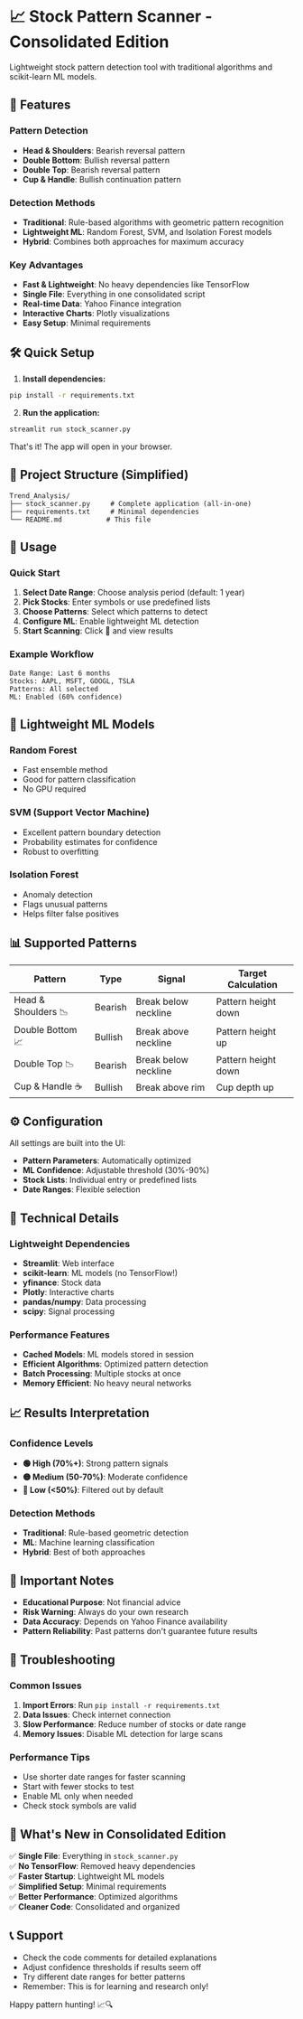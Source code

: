 # 📈 Stock Pattern Scanner - Consolidated Edition

Lightweight stock pattern detection tool with traditional algorithms and scikit-learn ML models.

## 🚀 Features

### Pattern Detection
- **Head & Shoulders**: Bearish reversal pattern
- **Double Bottom**: Bullish reversal pattern  
- **Double Top**: Bearish reversal pattern
- **Cup & Handle**: Bullish continuation pattern

### Detection Methods
- **Traditional**: Rule-based algorithms with geometric pattern recognition
- **Lightweight ML**: Random Forest, SVM, and Isolation Forest models
- **Hybrid**: Combines both approaches for maximum accuracy

### Key Advantages
- **Fast & Lightweight**: No heavy dependencies like TensorFlow
- **Single File**: Everything in one consolidated script
- **Real-time Data**: Yahoo Finance integration
- **Interactive Charts**: Plotly visualizations
- **Easy Setup**: Minimal requirements

## 🛠️ Quick Setup

1. **Install dependencies:**
```bash
pip install -r requirements.txt
```

2. **Run the application:**
```bash
streamlit run stock_scanner.py
```

That's it! The app will open in your browser.

## 📁 Project Structure (Simplified)

```
Trend_Analysis/
├── stock_scanner.py     # Complete application (all-in-one)
├── requirements.txt     # Minimal dependencies
└── README.md           # This file
```

## 🎯 Usage

### Quick Start
1. **Select Date Range**: Choose analysis period (default: 1 year)
2. **Pick Stocks**: Enter symbols or use predefined lists
3. **Choose Patterns**: Select which patterns to detect
4. **Configure ML**: Enable lightweight ML detection
5. **Start Scanning**: Click 🚀 and view results

### Example Workflow
```
Date Range: Last 6 months
Stocks: AAPL, MSFT, GOOGL, TSLA
Patterns: All selected
ML: Enabled (60% confidence)
```

## 🤖 Lightweight ML Models

### Random Forest
- Fast ensemble method
- Good for pattern classification
- No GPU required

### SVM (Support Vector Machine)
- Excellent pattern boundary detection
- Probability estimates for confidence
- Robust to overfitting

### Isolation Forest
- Anomaly detection
- Flags unusual patterns
- Helps filter false positives

## 📊 Supported Patterns

| Pattern | Type | Signal | Target Calculation |
|---------|------|--------|-------------------|
| Head & Shoulders 📉 | Bearish | Break below neckline | Pattern height down |
| Double Bottom 📈 | Bullish | Break above neckline | Pattern height up |
| Double Top 📉 | Bearish | Break below neckline | Pattern height down |
| Cup & Handle ☕ | Bullish | Break above rim | Cup depth up |

## ⚙️ Configuration

All settings are built into the UI:
- **Pattern Parameters**: Automatically optimized
- **ML Confidence**: Adjustable threshold (30%-90%)
- **Stock Lists**: Individual entry or predefined lists
- **Date Ranges**: Flexible selection

## 🔧 Technical Details

### Lightweight Dependencies
- **Streamlit**: Web interface
- **scikit-learn**: ML models (no TensorFlow!)
- **yfinance**: Stock data
- **Plotly**: Interactive charts
- **pandas/numpy**: Data processing
- **scipy**: Signal processing

### Performance Features
- **Cached Models**: ML models stored in session
- **Efficient Algorithms**: Optimized pattern detection
- **Batch Processing**: Multiple stocks at once
- **Memory Efficient**: No heavy neural networks

## 📈 Results Interpretation

### Confidence Levels
- **🟢 High (70%+)**: Strong pattern signals
- **🟡 Medium (50-70%)**: Moderate confidence
- **🔴 Low (<50%)**: Filtered out by default

### Detection Methods
- **Traditional**: Rule-based geometric detection
- **ML**: Machine learning classification
- **Hybrid**: Best of both approaches

## 🚨 Important Notes

- **Educational Purpose**: Not financial advice
- **Risk Warning**: Always do your own research
- **Data Accuracy**: Depends on Yahoo Finance availability
- **Pattern Reliability**: Past patterns don't guarantee future results

## 🔧 Troubleshooting

### Common Issues
1. **Import Errors**: Run `pip install -r requirements.txt`
2. **Data Issues**: Check internet connection
3. **Slow Performance**: Reduce number of stocks or date range
4. **Memory Issues**: Disable ML detection for large scans

### Performance Tips
- Use shorter date ranges for faster scanning
- Start with fewer stocks to test
- Enable ML only when needed
- Check stock symbols are valid

## 🎉 What's New in Consolidated Edition

✅ **Single File**: Everything in `stock_scanner.py`  
✅ **No TensorFlow**: Removed heavy dependencies  
✅ **Faster Startup**: Lightweight ML models  
✅ **Simplified Setup**: Minimal requirements  
✅ **Better Performance**: Optimized algorithms  
✅ **Cleaner Code**: Consolidated and organized  

## 📞 Support

- Check the code comments for detailed explanations
- Adjust confidence thresholds if results seem off
- Try different date ranges for better patterns
- Remember: This is for learning and research only!

Happy pattern hunting! 📈🔍